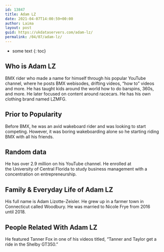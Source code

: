 ```yaml
---
id: 13847
title: Adam LZ
date: 2021-04-07T14:00:59+00:00
author: Laima
layout: post
guid: https://ukdataservers.com/adam-lz/
permalink: /04/07/adam-lz/
---
```


* some text
{: toc}


## Who is Adam LZ
                  
                  
                  
BMX rider who made a name for himself through his popular YouTube channel, where he posts BMX webisodes, drifting videos, &#8220;how to&#8221; videos and more. He has taught kids around the world how to do barspins, 360s, and more. He later focused on content around racecars. He has his own clothing brand named LZMFG. 
                  
              
            
              
            
                
                
                
## Prior to Popularity
                  
                  
                  
Before BMX, he was an avid wakeboard rider and was looking to start competing. However, it was boring wakeboarding alone so he starting riding BMX with all his friends.  
                  
              
            
              
            
                
                
                
## Random data
                  
                  
                  
He has over 2.9 million on his YouTube channel. He enrolled at the University of Central Florida to study business management with a concentration on entrepreneurship. 
                  
              
            
              
            
                
                
                
## Family & Everyday Life of Adam LZ
                  
                  
                  
His full name is Adam Lizotte-Zeisler. He grew up in a farmer town in Connecticut called Woodbury. He was married to Nicole Frye from 2016 until 2018. 
                  
              
            
              
            
                
                
                
## People Related With Adam LZ
                  
                  
                  
He featured Tanner Fox in one of his videos titled, &#8220;Tanner and Taylor get a ride in the Shelby GT350.&#8221;
                  
              
            
              
            
                
              
            
              
              
            
            
              
            
          
          
          
